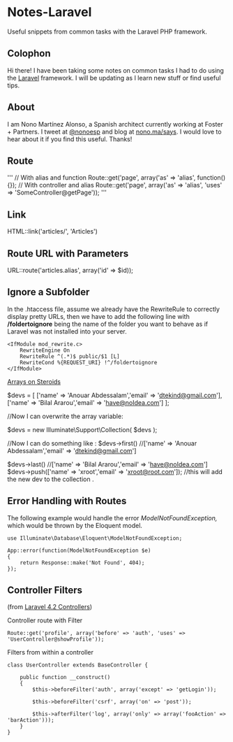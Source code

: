 Notes-Laravel
=============

Useful snippets from common tasks with the Laravel PHP framework.

## Colophon

Hi there! I have been taking some notes on common tasks I had to do using the [Laravel](http://www.laravel.com) framework. I will be updating as I learn new stuff or find useful tips.

## About

I am Nono Martínez Alonso, a Spanish architect currently working at Foster + Partners. I tweet at [@nonoesp](http://www.twitter.com/nonoesp) and blog at [nono.ma/says](http://nono.ma/says). I would love to hear about it if you find this useful. Thanks!

## Route

'''
// With alias and function
Route::get('page', array('as' => 'alias', function(){});
// With controller and alias
Route::get('page', array('as' => 'alias', 'uses' => 'SomeController@getPage'));
'''

## Link

HTML::link('articles/', 'Articles')

## Route URL with Parameters

URL::route('articles.alias', array('id' => $id));

## Ignore a Subfolder

In the .htaccess file, assume we already have the RewriteRule to correctly display pretty URLs, then we have to add the following line with **/foldertoignore** being the name of the folder you want to behave as if Laravel was not installed into your server.

```
<IfModule mod_rewrite.c>
	RewriteEngine On
	RewriteRule ^(.*)$ public/$1 [L]
	RewriteCond %{REQUEST_URI} !^/foldertoignore
</IfModule>
```

[Arrays on Steroids](http://www.laravel-tricks.com/tricks/arrays-on-steroids)

$devs = [
['name' => 'Anouar Abdessalam','email' => 'dtekind@gmail.com'],
['name' => 'Bilal Ararou','email' => 'have@noIdea.com']
];

//Now I can overwrite the array variable:

$devs = new Illuminate\Support\Collection( $devs );

//Now I can do something like :
$devs->first() //['name' => 'Anouar Abdessalam','email' => 'dtekind@gmail.com']

$devs->last() //['name' => 'Bilal Ararou','email' => 'have@noIdea.com']
$devs->push(['name' => 'xroot','email' => 'xroot@root.com']); //this will add the new dev to the collection .

## Error Handling with Routes

The following example would handle the error *ModelNotFoundException,* which would be thrown by the Eloquent model.

```
use Illuminate\Database\Eloquent\ModelNotFoundException;

App::error(function(ModelNotFoundException $e)
{
	return Response::make('Not Found', 404);
});
```

## Controller Filters

(from [Laravel 4.2 Controllers](http://laravel.com/docs/4.2/controllers))

Controller route with Filter
```
Route::get('profile', array('before' => 'auth', 'uses' => 'UserController@showProfile'));
```

Filters from within a controller
```
class UserController extends BaseController {

	public function __construct()
	{
		$this->beforeFilter('auth', array('except' => 'getLogin'));

		$this->beforeFilter('csrf', array('on' => 'post'));

		$this->afterFilter('log', array('only' => array('fooAction' => 'barAction')));
	}
}
```